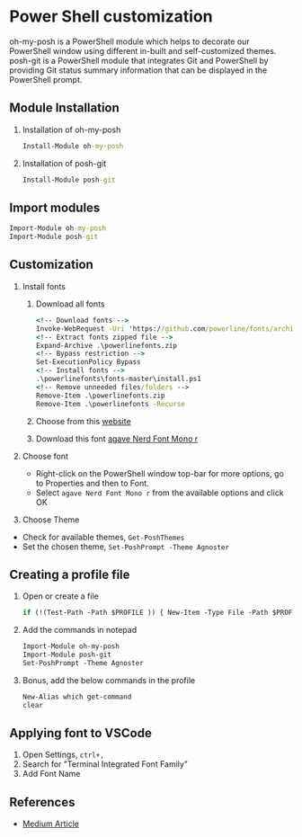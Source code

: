 # Power Shell customization

oh-my-posh is a PowerShell module which helps to decorate our PowerShell window using different in-built and self-customized themes. posh-git is a PowerShell module that integrates Git and PowerShell by providing Git status summary information that can be displayed in the PowerShell prompt.

## Module Installation

1. Installation of oh-my-posh

    ```cmd
    Install-Module oh-my-posh
    ```

2. Installation of posh-git

    ```cmd
    Install-Module posh-git
    ```

## Import modules

```cmd
Import-Module oh-my-posh
Import-Module posh-git
```

## Customization

1. Install fonts
   1. Download all fonts

        ```cmd
        <!-- Download fonts -->
        Invoke-WebRequest -Uri 'https://github.com/powerline/fonts/archive/master.zip' -OutFile .\powerlinefonts.zip
        <!-- Extract fonts zipped file -->
        Expand-Archive .\powerlinefonts.zip
        <!-- Bypass restriction -->
        Set-ExecutionPolicy Bypass
        <!-- Install fonts -->
        .\powerlinefonts\fonts-master\install.ps1
        <!-- Remove unneeded files/folders -->
        Remove-Item .\powerlinefonts.zip
        Remove-Item .\powerlinefonts -Recurse
        ```

   2. Choose from this [website](https://www.nerdfonts.com/font-downloads)
   3. Download this font [agave Nerd Font Mono r](https://en.m.fontke.com/font/64963297/download/)

2. Choose font

   - Right-click on the PowerShell window top-bar for more options, go to Properties and then to Font.
   - Select `agave Nerd Font Mono r` from the available options and click OK

3. Choose Theme

- Check for available themes, `Get-PoshThemes`
- Set the chosen theme, `Set-PoshPrompt -Theme Agnoster`

## Creating a profile file

1. Open or create a file

    ```cmd
    if (!(Test-Path -Path $PROFILE )) { New-Item -Type File -Path $PROFILE -Force }notepad $PROFILE
    ```

2. Add the commands in notepad

    ```txt
    Import-Module oh-my-posh
    Import-Module posh-git
    Set-PoshPrompt -Theme Agnoster
   ```

3. Bonus, add the below commands in the profile

    ```txt
    New-Alias which get-command
    clear
    ```

## Applying font to VSCode

1. Open Settings, `ctrl+,`
2. Search for "Terminal Integrated Font Family"
3. Add Font Name

## References

- [Medium Article](https://medium.com/analytics-vidhya/customize-your-windows-powershell-with-oh-my-posh-posh-git-93284b2749b6)